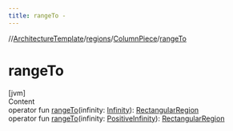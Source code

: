 ```yaml
---
title: rangeTo -
---
```

//[ArchitectureTemplate](../../index.md)/[regions](../index.md)/[ColumnPiece](index.md)/[rangeTo](range-to.md)



# rangeTo  
[jvm]  
Content  
operator fun [rangeTo](range-to.md)(infinity: [Infinity](../../extensions/-infinity/index.md)): [RectangularRegion](../-rectangular-region/index.md)  
operator fun [rangeTo](range-to.md)(infinity: [PositiveInfinity](../../extensions/-positive-infinity/index.md)): [RectangularRegion](../-rectangular-region/index.md)  



